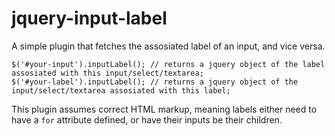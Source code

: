 # jquery-input-label
A simple plugin that fetches the assosiated label of an input, and vice versa.

```
$('#your-input').inputLabel(); // returns a jquery object of the label assosiated with this input/select/textarea;
$('#your-label').inputLabel(); // returns a jquery object of the input/select/textarea assosiated with this label;
```

This plugin assumes correct HTML markup, meaning labels either need to have a `for` attribute defined, or have their inputs be their children.
